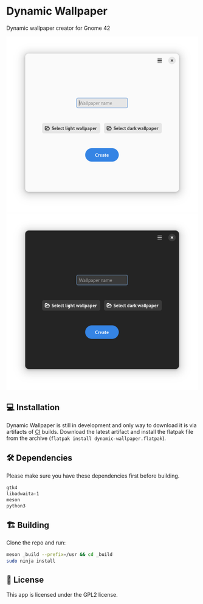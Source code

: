 # Dynamic Wallpaper

Dynamic wallpaper creator for Gnome 42

![Light screenshot](data/screenshots/main.png#gh-light-mode-only)
![Dark screenshot](data/screenshots/main-dark.png#gh-dark-mode-only)

## 💻 Installation

Dynamic Wallpaper is still in development and only way to download it is via
artifacts of [CI](https://github.com/dusansimic/dynamic-wallpaper/actions)
builds. Download the latest artifact and install the flatpak file from the
archive (`flatpak install dynamic-wallpaper.flatpak`).

## 🛠️ Dependencies

Please make sure you have these dependencies first before building.

```
gtk4
libadwaita-1
meson
python3
```

## 🏗️ Building

Clone the repo and run:

```bash
meson _build --prefix=/usr && cd _build
sudo ninja install
```

## 📜 License

This app is licensed under the GPL2 license.

